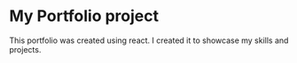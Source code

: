 # My Portfolio project

This portfolio was created using react. I created it to showcase my skills and projects.

